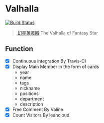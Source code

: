 # Valhalla

[![Build Status](https://www.travis-ci.org/Fantasy-Star/valhalla.svg?branch=master)](https://www.travis-ci.org/Fantasy-Star/valhalla)

> [幻星英灵殿](https://fantasy-star.github.io/valhalla/) The Valhalla of Fantasy Star

## Function

- [x] Continuous integration By Travis-CI
- [x] Display Main Member in the form of cards
  - year
  - name
  - tags
  - nickname
  - positions
  - department
  - description
- [x] Free Comment By Valine
- [x] Count Visitors By leancloud